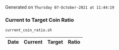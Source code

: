 Generated on `Thursday 07-October-2021 at 11:44:19`

### Current to Target Coin Ratio
`current_coin_ratio.sh`

Date|Current|Target|Ratio
---|---|---|---
